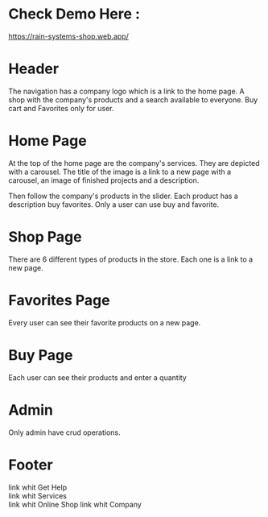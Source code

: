 # Check Demo Here :
 https://rain-systems-shop.web.app/


 # Header

 The navigation has a company logo which is a link to the home page.
 A shop with the company's products and a search available to everyone.
 Buy cart and Favorites only for user.

 # Home Page

 At the top of the home page are the company's services. They are depicted with a carousel. 
 The title of the image is a link to a new page with a carousel, an image of finished projects and a description.

 Then follow the company's products in the slider.
 Each product has a description buy favorites.
 Only a user can use buy and favorite.

 # Shop Page
 
 Тhere are 6 different types of products in the store. Еach one is a link to a new page.

 # Favorites Page
 Еvery user can see their favorite products on a new page.

 # Buy Page

 Еach user can see their products and enter a quantity

 # Admin
 Only admin have crud operations.

 # Footer
 link whit Get Help  
 link whit Services  
 link whit Online Shop 
 link whit Company

                                              